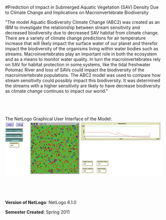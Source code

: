 #Prediction of Impact in Submerged Aquatic Vegetation (SAV) Density Due to Climate Change and Implications on Macroinvertebrate Biodiversity


"The model Aquatic Biodiversity Climate Change (ABC2) was created as an IBM to investigate the relationship between stream sensitivity and decreased biodiversity due to decreased SAV habitat from climate change.  There are a variety of climate change predictions for air temperature increase that will likely impact the surface water of our planet and therefor impact the biodiversity of the organisms living within water bodies such as streams.  Macroinvertebrates play an important role in both the ecosystem and as a means to monitor water quality.  In turn the macroinvertebrates rely on SAV for habitat protection in some systems, like the tidal freshwater Potomac River and loss of SAVs could impact the biodiversity of the macroinvertebrate populations.  The ABC2 model was used to compare how stream sensitivity could possibly impact this biodiversity.  It was determined the streams with a higher sensitivity are likely to have decrease biodiversity as climate change continues to impact our world."

## &nbsp;
The NetLogo Graphical User Interface of the Model: 
![The NetLogo Graphical User Interface](GUI.png)

## &nbsp;

**Version of NetLogo**: NetLogo 6.1.0

**Semester Created**: Spring 2011

